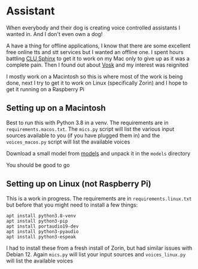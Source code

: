 # Assistant

When everybody and their dog is creating voice controlled assistants I wanted in. And I don't even own a dog!

A have a thing for offline applications, I know that there are some excellent free online tts and stt services but I wanted an offline one. I spent hours battling [CLU Sphinx](https://cmusphinx.github.io/) to get it to work on my Mac only to give up as it was a complete pain. Then I found out about [Vosk](https://github.com/alphacep/vosk-api) and my interest was reignited

I mostly work on a Macintosh so this is where most of the work is being done, next I try to get it to work on Linux (specifically Zorin) and I hope to get it running on a Raspberry Pi

## Setting up on a Macintosh

Best to run this with Python 3.8 in a venv. The requirements are in `requirements.macos.txt`. The `mics.py` script will list the various input sources available to you (if you have plugged them in) and the `voices_macos.py` script will list the available voices

Download a small model from [models](https://alphacephei.com/vosk/models) and unpack it in the `models` directory

You should be good to go

## Setting up on Linux (not Raspberry Pi)

This is a work in progress. The requirements are in `requirements.linux.txt` but before that you might need to install a few things:

```
apt install python3.8-venv
apt install python3-pip
apt install portaudio19-dev
apt install python3-pyaudio
apt install python3-espeak
```

I had to install these from a fresh install of Zorin, but had similar issues with Debian 12. Again `mics.py` will list your input sources and `voices_linux.py` will list the available voices

